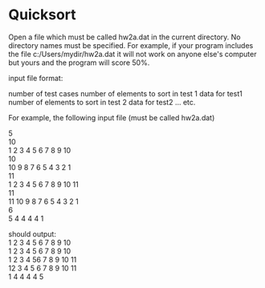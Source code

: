 # Quicksort
Open a file which must be called hw2a.dat in the current directory. No directory names must be specified. For example, if your program includes the file  c:/Users/mydir/hw2a.dat it will not work on anyone else's computer but yours and the program will score 50%.
 
input file format:
 
number of test cases
number of elements to sort in test 1
data for test1
number of elements to sort in test 2
data for test2
...
etc.
 
For example, the following input file (must be called hw2a.dat)

5\
10\
1 2 3 4 5 6 7 8 9 10\
10\
10 9 8 7 6 5 4 3 2 1\
11\
1 2 3 4 5 6 7 8 9 10 11\
11\
11 10 9 8 7 6 5 4 3 2 1\
6\
5 4 4 4 4 1
 
should output:\
1 2 3 4 5 6 7 8 9 10\
1 2 3 4 5 6 7 8 9 10\
1 2 3 4 56 7 8 9 10 11\
12 3 4 5 6 7 8 9 10 11\
1 4 4 4 4 5
